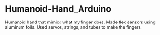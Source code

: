 # Humanoid-Hand_Arduino
Humanoid hand that mimics what my finger does. Made flex sensors using aluminum foils. Used servos, strings, and tubes to make the fingers. 
